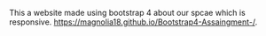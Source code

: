 This a website made using bootstrap 4 about our spcae which is responsive. 
https://magnolia18.github.io/Bootstrap4-Assaingment-/.
